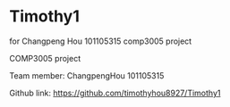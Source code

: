 # Timothy1
for Changpeng Hou 101105315 comp3005 project

COMP3005 project

Team member: ChangpengHou 101105315

Github link: https://github.com/timothyhou8927/Timothy1
